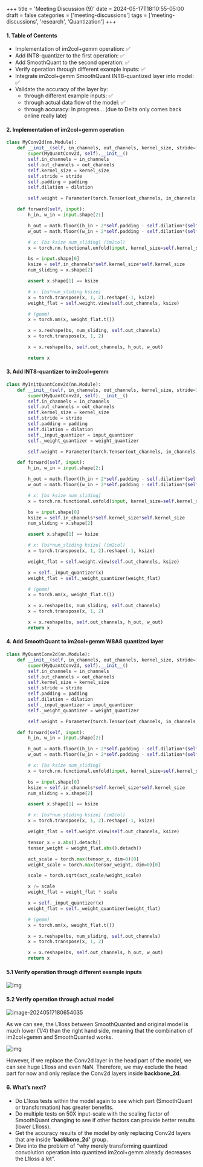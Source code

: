 +++
title = 'Meeting Discussion (9)'
date = 2024-05-17T18:10:55-05:00
draft = false
categories = ['meeting-discussions']
tags = ['meeting-discussions', 'research', 'Quantization']
+++

#### 1. Table of Contents

- Implementation of im2col+gemm operation: ✅
- Add INT8-quantizer to the first operation: ✅
- Add SmoothQuant to the second operation: ✅
- Verify operation through different example inputs: ✅
- Integrate im2col+gemm SmoothQuant INT8-quantized layer into model: ✅
- Validate the accuracy of the layer by:
  - through different example inputs: ✅
  - through actual data flow of the model: ✅
  - through accuracy: In progress… (due to Delta only comes back online really late)

#### 2. Implementation of im2col+gemm operation

```python
class MyConv2d(nn.Module):
    def __init__(self, in_channels, out_channels, kernel_size, stride=1, padding=0, dilation=1):
        super(MyQuantConv2d, self).__init__()
        self.in_channels = in_channels
        self.out_channels = out_channels
        self.kernel_size = kernel_size
        self.stride = stride
        self.padding = padding
        self.dilation = dilation

        self.weight = Parameter(torch.Tensor(out_channels, in_channels, kernel_size, kernel_size)).to(DEVICE)

    def forward(self, input):
        h_in, w_in = input.shape[2:]

        h_out = math.floor((h_in + 2*self.padding - self.dilation*(self.kernel_size-1)-1)/self.stride+1)
        w_out = math.floor((w_in + 2*self.padding - self.dilation*(self.kernel_size-1)-1)/self.stride+1)

        # x: [bs ksize num_sliding] (im2col)
        x = torch.nn.functional.unfold(input, kernel_size=self.kernel_size, padding=self.padding, stride=self.stride)

        bs = input.shape[0]
        ksize = self.in_channels*self.kernel_size*self.kernel_size
        num_sliding = x.shape[2]

        assert x.shape[1] == ksize

        # x: [bs*num_sliding ksize]
        x = torch.transpose(x, 1, 2).reshape(-1, ksize)
        weight_flat = self.weight.view(self.out_channels, ksize)

        # (gemm)
        x = torch.mm(x, weight_flat.t())

        x = x.reshape(bs, num_sliding, self.out_channels)
        x = torch.transpose(x, 1, 2)

        x = x.reshape(bs, self.out_channels, h_out, w_out)

        return x
```

#### 3. Add INT8-quantizer to im2col+gemm

```python
class MyInitQuantConv2d(nn.Module):
    def __init__(self, in_channels, out_channels, kernel_size, stride=1, padding=0, dilation=1, input_quantizer=None, weight_quantizer=None):
        super(MyQuantConv2d, self).__init__()
        self.in_channels = in_channels
        self.out_channels = out_channels
        self.kernel_size = kernel_size
        self.stride = stride
        self.padding = padding
        self.dilation = dilation
        self._input_quantizer = input_quantizer
        self._weight_quantizer = weight_quantizer

        self.weight = Parameter(torch.Tensor(out_channels, in_channels, kernel_size, kernel_size)).to(DEVICE)

    def forward(self, input):
        h_in, w_in = input.shape[2:]

        h_out = math.floor((h_in + 2*self.padding - self.dilation*(self.kernel_size-1)-1)/self.stride+1)
        w_out = math.floor((w_in + 2*self.padding - self.dilation*(self.kernel_size-1)-1)/self.stride+1)

        # x: [bs ksize num_sliding]
        x = torch.nn.functional.unfold(input, kernel_size=self.kernel_size, padding=self.padding, stride=self.stride)

        bs = input.shape[0]
        ksize = self.in_channels*self.kernel_size*self.kernel_size
        num_sliding = x.shape[2]

        assert x.shape[1] == ksize

        # x: [bs*num_sliding ksize] (im2col)
        x = torch.transpose(x, 1, 2).reshape(-1, ksize)

        weight_flat = self.weight.view(self.out_channels, ksize)

        x = self._input_quantizer(x)
        weight_flat = self._weight_quantizer(weight_flat)

        # (gemm)
        x = torch.mm(x, weight_flat.t())

        x = x.reshape(bs, num_sliding, self.out_channels)
        x = torch.transpose(x, 1, 2)

        x = x.reshape(bs, self.out_channels, h_out, w_out)
        return x
```

#### 4. Add SmoothQuant to im2col+gemm W8A8 quantized layer

```python
class MyQuantConv2d(nn.Module):
    def __init__(self, in_channels, out_channels, kernel_size, stride=1, padding=0, dilation=1, input_quantizer=None, weight_quantizer=None):
        super(MyQuantConv2d, self).__init__()
        self.in_channels = in_channels
        self.out_channels = out_channels
        self.kernel_size = kernel_size
        self.stride = stride
        self.padding = padding
        self.dilation = dilation
        self._input_quantizer = input_quantizer
        self._weight_quantizer = weight_quantizer

        self.weight = Parameter(torch.Tensor(out_channels, in_channels, kernel_size, kernel_size)).to(DEVICE)

    def forward(self, input):
        h_in, w_in = input.shape[2:]

        h_out = math.floor((h_in + 2*self.padding - self.dilation*(self.kernel_size-1)-1)/self.stride+1)
        w_out = math.floor((w_in + 2*self.padding - self.dilation*(self.kernel_size-1)-1)/self.stride+1)

        # x: [bs ksize num_sliding]
        x = torch.nn.functional.unfold(input, kernel_size=self.kernel_size, padding=self.padding, stride=self.stride)

        bs = input.shape[0]
        ksize = self.in_channels*self.kernel_size*self.kernel_size
        num_sliding = x.shape[2]

        assert x.shape[1] == ksize

        # x: [bs*num_sliding ksize] (im2col)
        x = torch.transpose(x, 1, 2).reshape(-1, ksize)

        weight_flat = self.weight.view(self.out_channels, ksize)

        tensor_x = x.abs().detach()
        tensor_weight = weight_flat.abs().detach()

        act_scale = torch.max(tensor_x, dim=0)[0]
        weight_scale = torch.max(tensor_weight, dim=0)[0]

        scale = torch.sqrt(act_scale/weight_scale)

        x /= scale
        weight_flat = weight_flat * scale

        x = self._input_quantizer(x)
        weight_flat = self._weight_quantizer(weight_flat)

        # (gemm)
        x = torch.mm(x, weight_flat.t())

        x = x.reshape(bs, num_sliding, self.out_channels)
        x = torch.transpose(x, 1, 2)

        x = x.reshape(bs, self.out_channels, h_out, w_out)
        return x
```

#### 5.1 Verify operation through different example inputs

![img](https://s2.loli.net/2024/05/18/p2uoX9qzG1Cl8v5.png)

#### 5.2 Verify operation through actual model

![image-20240517180654035](https://s2.loli.net/2024/05/18/RFoasGmtAMIxQ2J.png)

As we can see, the L1loss between SmoothQuanted and original model is much lower (1/4) than the right hand side, meaning that the combination of im2col+gemm and SmoothQuanted works.

![img](https://s2.loli.net/2024/05/18/IWMBhdQVrwqAiuH.png)

However, if we replace the Conv2d layer in the head part of the model, we can see huge L1loss and even NaN. Therefore, we may exclude the head part for now and only replace the Conv2d layers inside **backbone_2d**.

#### 6. What’s next?

- Do L1loss tests within the model again to see which part (SmoothQuant or transformation) has greater benefits.
- Do multiple tests on 50X input-scale with the scaling factor of SmoothQuant changing to see if other factors can provide better results (lower L1loss).
- Get the accuracy results of the model by only replacing Conv2d layers that are inside **‘backbone_2d’** group.
- Dive into the problem of “why merely transforming quantized convolution operation into quantized im2col+gemm already decreases the L1loss a lot”.
